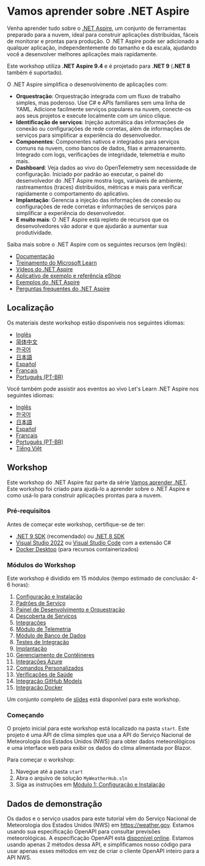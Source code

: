 # Vamos aprender sobre .NET Aspire

Venha aprender tudo sobre o [.NET Aspire](https://learn.microsoft.com/dotnet/aspire/), um conjunto de ferramentas preparado para a nuvem, ideal para construir aplicações distribuídas, fáceis de monitorar e prontas para produção. O .NET Aspire pode ser adicionado a qualquer aplicação, independentemente do tamanho e da escala, ajudando você a desenvolver melhores aplicações mais rapidamente.

Este workshop utiliza **.NET Aspire 9.4** e é projetado para **.NET 9** (**.NET 8** também é suportado).

O .NET Aspire simplifica o desenvolvimento de aplicações com:

- **Orquestração**: Orquestração integrada com um fluxo de trabalho simples, mas poderoso. Use C# e APIs familiares sem uma linha de YAML. Adicione facilmente serviços populares na nuvem, conecte-os aos seus projetos e execute localmente com um único clique.
- **Identificação de serviços**: Injeção automática das informações de conexão ou configurações de rede corretas, além de informações de serviços para simplificar a experiência do desenvolvedor.
- **Componentes**: Componentes nativos e integrados para serviços comuns na nuvem, como bancos de dados, filas e armazenamento. Integrado com logs, verificações de integridade, telemetria e muito mais.
- **Dashboard**: Veja dados ao vivo do OpenTelemetry sem necessidade de configuração. Iniciado por padrão ao executar, o painel do desenvolvedor do .NET Aspire mostra logs, variáveis de ambiente, rastreamentos (traces) distribuídos, métricas e mais para verificar rapidamente o comportamento do aplicativo.
- **Implantação**: Gerencia a injeção das informações de conexão ou configurações de rede corretas e informações de serviços para simplificar a experiência do desenvolvedor.
- **E muito mais**: O .NET Aspire está repleto de recursos que os desenvolvedores vão adorar e que ajudarão a aumentar sua produtividade.

Saiba mais sobre o .NET Aspire com os seguintes recursos (em Inglês):

- [Documentação](https://learn.microsoft.com/dotnet/aspire)
- [Treinamento do Microsoft Learn](https://learn.microsoft.com/training/paths/dotnet-aspire/)
- [Vídeos do .NET Aspire](https://aka.ms/aspire/videos)
- [Aplicativo de exemplo e referência eShop](https://github.com/dotnet/eshop)
- [Exemplos do .NET Aspire](https://learn.microsoft.com/samples/browse/?expanded=dotnet&products=dotnet-aspire)
- [Perguntas frequentes do .NET Aspire](https://learn.microsoft.com/dotnet/aspire/reference/aspire-faq)

## Localização

Os materiais deste workshop estão disponíveis nos seguintes idiomas:

- [Inglês](./README.md)
- [简体中文](./README.zh-cn.md)
- [한국어](./README.ko.md)
- [日本語](./README.jp.md)
- [Español](./README.es.md)
- [Français](./README.fr.md)
- [Português (PT-BR)](./README.pt-br.md)

Você também pode assistir aos eventos ao vivo Let's Learn .NET Aspire nos seguintes idiomas:

- [Inglês](https://www.youtube.com/watch?v=8i3FaHChh20)
- [한국어](https://www.youtube.com/watch?v=rTpNgMaVM6g)
- [日本語](https://www.youtube.com/watch?v=Cm7mqHZJIgc)
- [Español](https://www.youtube.com/watch?v=dd1Mc5bQZSo)
- [Français](https://www.youtube.com/watch?v=jJiqqVPDN4w)
- [Português (PT-BR)](https://www.youtube.com/watch?v=PUCU9ZOOgQ8)
- [Tiếng Việt](https://www.youtube.com/watch?v=48CWnYfTZhk)

## Workshop

Este workshop do .NET Aspire faz parte da série [Vamos aprender .NET](https://aka.ms/letslearndotnet). Este workshop foi criado para ajudá-lo a aprender sobre o .NET Aspire e como usá-lo para construir aplicações prontas para a nuvem.

### Pré-requisitos

Antes de começar este workshop, certifique-se de ter:

- [.NET 9 SDK](https://dotnet.microsoft.com/download/dotnet/9.0) (recomendado) ou [.NET 8 SDK](https://dotnet.microsoft.com/download/dotnet/8.0)
- [Visual Studio 2022](https://visualstudio.microsoft.com/vs/) ou [Visual Studio Code](https://code.visualstudio.com/) com a extensão C#
- [Docker Desktop](https://www.docker.com/products/docker-desktop/) (para recursos containerizados)

### Módulos do Workshop

Este workshop é dividido em 15 módulos (tempo estimado de conclusão: 4-6 horas):

1. [Configuração e Instalação](./workshop/Lesson-01-Setup/README.md)
1. [Padrões de Serviço](./workshop/Lesson-02-ServiceDefaults/README.md)
1. [Painel de Desenvolvimento e Orquestração](./workshop/Lesson-03-Dashboard-AppHost/README.md)
1. [Descoberta de Serviços](./workshop/Lesson-04-ServiceDiscovery/README.md)
1. [Integrações](./workshop/Lesson-05-Integrations/README.md)
1. [Módulo de Telemetria](./workshop/Lesson-06-Telemetry/README.md)
1. [Módulo de Banco de Dados](./workshop/Lesson-07-Database/README.md)
1. [Testes de Integração](./workshop/Lesson-08-Integration-Testing/README.md)
1. [Implantação](./workshop/Lesson-09-Deployment/README.md)
1. [Gerenciamento de Contêineres](./workshop/Lesson-10-Container-Management/README.md)
1. [Integrações Azure](./workshop/Lesson-11-Azure-Integrations/README.md)
1. [Comandos Personalizados](./workshop/Lesson-12-Custom-Commands/README.md)
1. [Verificações de Saúde](./workshop/Lesson-13-HealthChecks/README.md)
1. [Integração GitHub Models](./workshop/Lesson-14-GitHub-Models-Integration/README.md)
1. [Integração Docker](./workshop/Lesson-15-Docker-Integration/README.md)

Um conjunto completo de [slides](./workshop/AspireWorkshop.pptx) está disponível para este workshop.

### Começando

O projeto inicial para este workshop está localizado na pasta `start`. Este projeto é uma API de clima simples que usa a API do Serviço Nacional de Meteorologia dos Estados Unidos (NWS) para obter dados meteorológicos e uma interface web para exibir os dados do clima alimentada por Blazor.

Para começar o workshop:

1. Navegue até a pasta `start`
2. Abra o arquivo de solução `MyWeatherHub.sln`
3. Siga as instruções em [Módulo 1: Configuração e Instalação](./workshop/Lesson-01-Setup/README.md)

## Dados de demonstração

Os dados e o serviço usados para este tutorial vêm do Serviço Nacional de Meteorologia dos Estados Unidos (NWS) em <https://weather.gov>. Estamos usando sua especificação OpenAPI para consultar previsões meteorológicas. A especificação OpenAPI está [disponível online](https://www.weather.gov/documentation/services-web-api). Estamos usando apenas 2 métodos dessa API, e simplificamos nosso código para usar apenas esses métodos em vez de criar o cliente OpenAPI inteiro para a API NWS.
